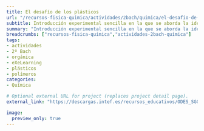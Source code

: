 ```yaml
---
title: El desafío de los plásticos
url: "/recursos-fisica-quimica/actividades/2bach/quimica/el-desafio-de-los-plasticos"
subtitle: Introducción experimental sencilla en la que se aborda la idea de que no todos los plásticos son iguales
summary: "Introducción experimental sencilla en la que se aborda la idea de que no todos los plásticos son iguales."
breadcrumbs: ["recursos-fisica-quimica","actividades-2bach-quimica"]
tags:
- actividades
- 2º Bach
- orgánica
- eXeLearning
- plásticos
- polímeros
categories:
- Química

# Optional external URL for project (replaces project detail page).
external_link: "https://descargas.intef.es/recursos_educativos/ODES_SGOA/Bachillerato/FQ/3B.5_-_El_desafo_de_los_plsticos/index.html"

image:
  preview_only: true
---
```


